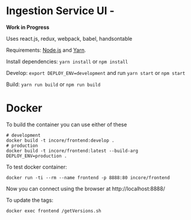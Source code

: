 Ingestion Service UI -
==================================

**Work in Progress**

Uses react.js, redux, webpack, babel, handsontable

Requirements: [Node.js](https://nodejs.org) and [Yarn](https://yarnpkg.com).

Install dependencies: `yarn install` or `npm install`

Develop: `export DEPLOY_ENV=development` and run `yarn start` or `npm start`

Build: `yarn run build` or `npm run build`

Docker
======

To build the container you can use either of these

```
# development 
docker build -t incore/frontend:develop .
# production
docker build -t incore/frontend:latest --build-arg DEPLOY_ENV=production .
```

To test docker container:

```
docker run -ti --rm --name frontend -p 8888:80 incore/frontend
```

Now you can connect using the browser at http://localhost:8888/

To update the tags:

```
docker exec frontend /getVersions.sh
```
